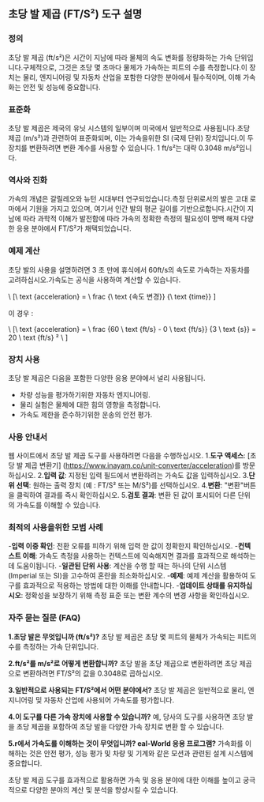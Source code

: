 ## 초당 발 제곱 (FT/S²) 도구 설명

### 정의
초당 발 제곱 (ft/s²)은 시간이 지남에 따라 물체의 속도 변화를 정량화하는 가속 단위입니다.구체적으로, 그것은 초당 몇 초마다 물체가 가속하는 피트의 수를 측정합니다.이 장치는 물리, 엔지니어링 및 자동차 산업을 포함한 다양한 분야에서 필수적이며, 이해 가속화는 안전 및 성능에 중요합니다.

### 표준화
초당 발 제곱은 제국의 유닛 시스템의 일부이며 미국에서 일반적으로 사용됩니다.초당 제곱 (m/s²)과 관련하여 표준화되며, 이는 가속을위한 SI (국제 단위) 장치입니다.이 두 장치를 변환하려면 변환 계수를 사용할 수 있습니다. 1 ft/s²는 대략 0.3048 m/s²입니다.

### 역사와 진화
가속의 개념은 갈릴레오와 뉴턴 시대부터 연구되었습니다.측정 단위로서의 발은 고대 로마에서 기원을 가지고 있으며, 여기서 인간 발의 평균 길이를 기반으로합니다.시간이 지남에 따라 과학적 이해가 발전함에 따라 가속의 정확한 측정의 필요성이 명백 해져 다양한 응용 분야에서 FT/S²가 채택되었습니다.

### 예제 계산
초당 발의 사용을 설명하려면 3 초 만에 휴식에서 60ft/s의 속도로 가속하는 자동차를 고려하십시오.가속도는 공식을 사용하여 계산할 수 있습니다.

\ [\ text {acceleration} = \ frac {\ text {속도 변경}} {\ text {time}} \]

이 경우 :

\ [\ text {acceleration} = \ frac {60 \ text {ft/s} - 0 \ text {ft/s}} {3 \ text {s}} = 20 \ text {ft/s} ² \ \]

### 장치 사용
초당 발 제곱은 다음을 포함한 다양한 응용 분야에서 널리 사용됩니다.
- 차량 성능을 평가하기위한 자동차 엔지니어링.
- 물리 실험은 물체에 대한 힘의 영향을 측정합니다.
- 가속도 제한을 준수하기위한 운송의 안전 평가.

### 사용 안내서
웹 사이트에서 초당 발 제곱 도구를 사용하려면 다음을 수행하십시오.
1.**도구 액세스**: [초당 발 제곱 변환기] (https://www.inayam.co/unit-converter/acceleration)를 방문하십시오.
2.**입력 값**: 지정된 입력 필드에서 변환하려는 가속도 값을 입력하십시오.
3.**단위 선택**: 원하는 출력 장치 (예 : FT/S² 또는 M/S²)를 선택하십시오.
4.**변환**: "변환"버튼을 클릭하여 결과를 즉시 확인하십시오.
5.**검토 결과**: 변환 된 값이 표시되어 다른 단위의 가속도를 이해할 수 있습니다.

### 최적의 사용을위한 모범 사례
-**입력 이중 확인**: 전환 오류를 피하기 위해 입력 한 값이 정확한지 확인하십시오.
-**컨텍스트 이해**: 가속도 측정을 사용하는 컨텍스트에 익숙해지면 결과를 효과적으로 해석하는 데 도움이됩니다.
-**일관된 단위 사용**: 계산을 수행 할 때는 하나의 단위 시스템 (Imperial 또는 SI)을 고수하여 혼란을 최소화하십시오.
-**예제**: 예제 계산을 활용하여 도구를 효과적으로 적용하는 방법에 대한 이해를 안내합니다.
-**업데이트 상태를 유지하십시오**: 정확성을 보장하기 위해 측정 표준 또는 변환 계수의 변경 사항을 확인하십시오.

### 자주 묻는 질문 (FAQ)

**1.초당 발은 무엇입니까 (ft/s²)?**
초당 발 제곱은 초당 몇 피트의 물체가 가속되는 피트의 수를 측정하는 가속 단위입니다.

**2.ft/s²를 m/s²로 어떻게 변환합니까?**
초당 발을 초당 제곱으로 변환하려면 초당 제곱으로 변환하려면 FT/S²의 값을 0.3048로 곱하십시오.

**3.일반적으로 사용되는 FT/S²에서 어떤 분야에서?**
초당 발 제곱은 일반적으로 물리, 엔지니어링 및 자동차 산업에 사용되어 가속도를 평가합니다.

**4.이 도구를 다른 가속 장치에 사용할 수 있습니까?**
예, 당사의 도구를 사용하면 초당 발을 초당 제곱을 포함하여 초당 발을 다양한 가속 장치로 변환 할 수 있습니다.

**5.r에서 가속도를 이해하는 것이 무엇입니까? eal-World 응용 프로그램?**
가속화를 이해하는 것은 안전 평가, 성능 평가 및 차량 및 기계와 같은 모션과 관련된 설계 시스템에 중요합니다.

초당 발 제곱 도구를 효과적으로 활용하면 가속 및 응용 분야에 대한 이해를 높이고 궁극적으로 다양한 분야의 계산 및 분석을 향상시킬 수 있습니다.